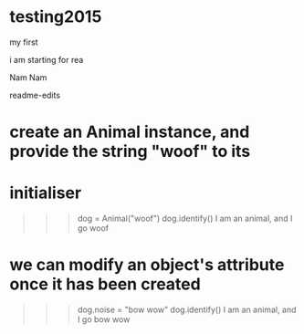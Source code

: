 # testing2015
my first


i am starting for rea


Nam Nam

readme-edits

 # create an Animal instance, and provide the string "woof" to its
# initialiser
>>> dog = Animal("woof")
>>> dog.identify()
I am an animal, and I go woof
 
# we can modify an object's attribute once it has been created
>>> dog.noise = "bow wow"
>>> dog.identify()
I am an animal, and I go bow wow 
